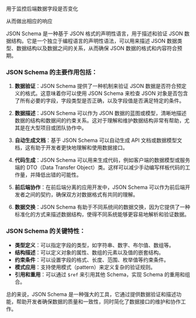 用于监控后端数据字段是否变化

从而做出相应的响应





JSON Schema 是一种基于 JSON 格式的声明性语言，用于描述和验证 JSON 数据结构。它是一个独立于编程语言的声明性语法，可以用来描述 JSON 数据类型、数据结构以及数据之间的关系，从而确保 JSON 数据的格式和内容符合预期。

### JSON Schema 的主要作用包括：

1. **数据验证**：JSON Schema 提供了一种机制来验证 JSON 数据是否符合预定义的格式。这意味着你可以使用 JSON Schema 来检查 JSON 对象是否包含了所有必要的字段，字段类型是否正确，以及字段值是否满足特定的条件。

2. **数据描述**：JSON Schema 可以作为 JSON 数据的蓝图或模型，清晰地描述数据的结构和数据间的约束关系。这对于理解和维护数据结构非常有帮助，尤其是在大型项目或团队协作中。

3. **自动生成文档**：基于 JSON Schema 可以自动生成 API 文档或数据模型文档，这有助于开发者更快地理解和使用数据接口。

4. **代码生成**：JSON Schema 可以用来生成代码，例如客户端的数据模型或服务端的 DTO（Data Transfer Object）类。这样可以减少手动编写样板代码的工作量，并降低出错的可能性。

5. **前后端协作**：在前后端分离的应用开发中，JSON Schema 可以作为前后端开发者之间的契约，确保双方对数据格式有共同的理解。

6. **数据交换**：JSON Schema 有助于不同系统间的数据交换，因为它提供了一种标准化的方式来描述数据结构，使得不同系统能够更容易地解析和验证数据。

### JSON Schema 的关键特性：

- **类型定义**：可以指定字段的类型，如字符串、数字、布尔值、数组等。
- **结构描述**：可以定义对象的属性、数组的元素以及值的嵌套结构。
- **约束条件**：可以设置字段的格式、长度、范围、枚举值等约束条件。
- **模式应用**：支持使用模式（pattern）来定义复杂的验证规则。
- **引用和重用**：可以通过 `$ref` 来引用其他 Schema，实现 Schema 的重用和组合。

总的来说，JSON Schema 是一种强大的工具，它通过提供数据验证和描述功能，帮助开发者确保数据的质量和一致性，同时简化了数据接口的维护和协作工作。

